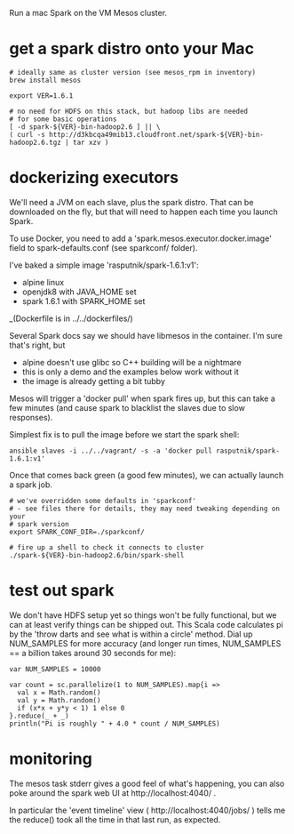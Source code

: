 Run a mac Spark on the VM Mesos cluster.

# get a spark distro onto your Mac

    # ideally same as cluster version (see mesos_rpm in inventory)
    brew install mesos

    export VER=1.6.1

    # no need for HDFS on this stack, but hadoop libs are needed
    # for some basic operations
    [ -d spark-${VER}-bin-hadoop2.6 ] || \
    ( curl -s http://d3kbcqa49mib13.cloudfront.net/spark-${VER}-bin-hadoop2.6.tgz | tar xzv )

# dockerizing executors

We'll need a JVM on each slave, plus the spark distro. That can be downloaded on the fly,
but that will need to happen each time you launch Spark.

To use Docker, you need to add a 'spark.mesos.executor.docker.image' field to spark-defaults.conf
(see sparkconf/ folder).

I've baked a simple image 'rasputnik/spark-1.6.1:v1':

- alpine linux
- openjdk8 with JAVA_HOME set
- spark 1.6.1 with SPARK_HOME set

_(Dockerfile is in ../../dockerfiles/)

Several Spark docs say we should have libmesos in the container. I'm sure that's right, but

- alpine doesn't use glibc so C++ building will be a nightmare
- this is only a demo and the examples below work without it
- the image is already getting a bit tubby


Mesos will trigger a 'docker pull' when spark fires up, but this
can take a few minutes (and cause spark to blacklist the slaves due to slow
responses).

Simplest fix is to pull the image before we start the spark shell:

    ansible slaves -i ../../vagrant/ -s -a 'docker pull rasputnik/spark-1.6.1:v1'

Once that comes back green (a good few minutes), we can actually launch a spark job.

    # we've overridden some defaults in 'sparkconf'
    # - see files there for details, they may need tweaking depending on your
    # spark version
    export SPARK_CONF_DIR=./sparkconf/

    # fire up a shell to check it connects to cluster
    ./spark-${VER}-bin-hadoop2.6/bin/spark-shell

# test out spark

We don't have HDFS setup yet so things won't be fully functional, but 
we can at least verify things can be shipped out. 
This Scala code calculates pi by the 'throw darts and see what is within a circle' method.
Dial up NUM_SAMPLES for more accuracy (and longer run times, NUM_SAMPLES == a billion takes
around 30 seconds for me):

    var NUM_SAMPLES = 10000
    
    var count = sc.parallelize(1 to NUM_SAMPLES).map{i =>
      val x = Math.random()
      val y = Math.random()
      if (x*x + y*y < 1) 1 else 0
    }.reduce(_ + _)
    println("Pi is roughly " + 4.0 * count / NUM_SAMPLES)

# monitoring

The mesos task stderr gives a good feel of what's happening, you
can also poke around the spark web UI at http://localhost:4040/ .

In particular the 'event timeline' view ( http://localhost:4040/jobs/ )
tells me the reduce() took all the time in that last run, as expected.
